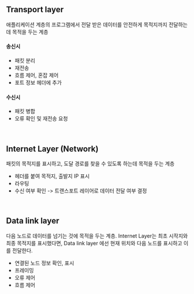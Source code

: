## Transport layer
애플리케이션 계층의 프로그램에서 전달 받은 데이터를 안전하게 목적지까지 전달하는데 목적을 두는 계층

#### 송신시
- 패킷 분리
- 재전송
- 흐름 제어, 혼잡 제어
- 포트 정보 헤더에 추가


#### 수신시
- 패킷 병합
- 오류 확인 및 재전송 요청

<br>

## Internet Layer (Network)
패킷의 목적지를 표시하고, 도달 경로를 찾을 수 있도록 하는데 목적을 두는 계층

- 헤더를 붙여 목적지, 출발지 IP 표시
- 라우팅 
- 수신 여부 확인 -> 트랜스포트 레이어로 데이터 전달 여부 결정

<br>

## Data link layer
다음 노드로 데이터를 넘기는 것에 목적을 두는 계층. Internet Layer는 최초 시작지와 최종 목적지를 표시했다면, Data link layer 에선 현재 위치와 다음 노드를 표시하고 이를 전달한다. 

- 연결된  노드 정보 확인, 표시 
- 프레이밍
- 오류 제어 
- 흐름 제어
